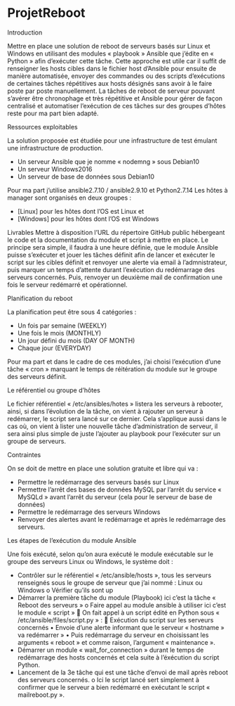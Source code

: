 # ProjetReboot
Introduction

Mettre en place une solution de reboot de serveurs basés sur Linux et Windows en utilisant des modules « playbook » Ansible que j’édite en « Python » afin d’exécuter cette tâche. Cette approche est utile car il suffit de renseigner les hosts cibles dans le fichier host d’Ansible pour ensuite de manière automatisée, envoyer des commandes ou des scripts d’exécutions de certaines tâches répétitives aux hosts désignés sans avoir à le faire poste par poste manuellement. La tâches de reboot de serveur pouvant s’avérer être chronophage et très répétitive et Ansible pour gérer de façon centralisé et automatiser l’exécution de ces tâches sur des groupes d’hôtes reste pour ma part bien adapté. 

Ressources exploitables

La solution proposée est étudiée pour une infrastructure de test émulant une infrastructure de production. 
  - Un serveur Ansible que je nomme « nodemng » sous Debian10 
  -	Un serveur Windows2016
  -	Un serveur de base de données sous Debian10

Pour ma part j’utilise ansible2.7.10 / ansible2.9.10 et Python2.7.14 
Les hôtes à manager sont organisés en deux groupes :
  -	[Linux] pour les hôtes dont l’OS est Linux et 
  -	[Windows] pour les hôtes dont l’OS est Windows

Livrables
Mettre à disposition l’URL du répertoire GitHub public hébergeant le code et la documentation du module et script à mettre en place.
Le principe sera simple, il faudra à une heure définie, que le module Ansible puisse s’exécuter et jouer les tâches définit afin de lancer et exécuter le script sur les cibles définit et renvoyer une alerte via email à l’admnistrateur, puis marquer un temps d’attente durant l’exécution du redémarrage des serveurs concernés. Puis, renvoyer un deuxième mail de confirmation une fois le serveur redémarré et opérationnel. 

Planification du reboot

La planification peut être sous 4 catégories :
  -	Un fois par semaine (WEEKLY)
  -	Une fois le mois (MONTHLY)
  -	Un jour défini du mois (DAY OF MONTH)
  -	Chaque jour (EVERYDAY)

Pour ma part et dans le cadre de ces modules, j’ai choisi l’exécution d’une tâche « cron » marquant le temps de réitération du module sur le groupe des serveurs définit.

Le référentiel ou groupe d’hôtes

Le fichier référentiel « /etc/ansibles/hotes » listera les serveurs à rebooter, ainsi, si dans l’évolution de la tâche, on vient à rajouter un serveur à redémarrer, le script sera lancé sur ce dernier. Cela s’applique aussi dans le cas où, on vient à lister une nouvelle tâche d’administration de serveur, il sera ainsi plus simple de juste l’ajouter au playbook pour l’exécuter sur un groupe de serveurs.

Contraintes 

On se doit de mettre en place une solution gratuite et libre qui va : 
  -	Permettre le redémarrage des serveurs basés sur Linux
  -	Permettre l’arrêt des bases de données MySQL par l’arrêt du service « MySQLd » avant l’arrêt du serveur (cela pour le serveur de base de données)
  -	Permettre le redémarrage des serveurs Windows
  -	Renvoyer des alertes avant le redémarrage et après le redémarrage des serveurs.

Les étapes de l’exécution du module Ansible 

Une fois exécuté, selon qu’on aura exécuté le module exécutable sur le groupe des serveurs Linux ou Windows, le système doit :
  -	Contrôler sur le référentiel « /etc/ansible/hosts », tous les serveurs renseignés sous le groupe de serveur que j’ai nommé : Linux ou Windows 
      o	Vérifier qu’ils sont up
  -	 Démarrer la première tâche du module (Playbook) ici c’est la tâche « Reboot des serveurs »
      o	Faire appel au module ansible à utiliser ici c’est le module « script » 
          	On fait appel à un script édité en Python sous « /etc/ansible/files/script.py » :
          	Exécution du script sur les serveurs concernés
              •	Envoie d’une alerte informant que le serveur « hostname » va redémarrer »
              •	Puis redémarrage du serveur en choisissant les arguments « reboot » et comme raison, l’argument « maintenance ».
  -	Démarrer un module « wait_for_connection » durant le temps de redémarrage des hosts concernés et cela suite à l’éxécution du script Python. 
  -	Lancement de la 3e tâche qui est une tâche d’envoi de mail après reboot des serveurs concernés. 
      o	Ici le script lancé sert simplement à confirmer que le serveur a bien redémarré en exécutant le script « mailreboot.py ». 



